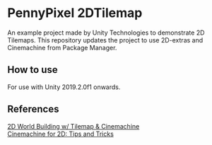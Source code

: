 # PennyPixel 2DTilemap

An example project made by Unity Technologies to demonstrate 2D Tilemaps. This repository updates the project to use 2D-extras and Cinemachine from Package Manager.

## How to use
For use with Unity 2019.2.0f1 onwards.

## References
[2D World Building w/ Tilemap & Cinemachine](https://learn.unity.com/tutorial/recorded-video-session-2d-world-building-w-tilemap-cinemachine#)\
[Cinemachine for 2D: Tips and Tricks](https://blogs.unity3d.com/2018/07/17/cinemachine-for-2d-tips-and-tricks/)

